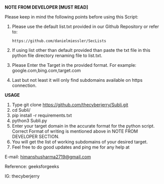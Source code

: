 ******************NOTE FROM DEVELOPER  [MUST READ]******************

Please keep in mind the following points before using this Script:

1. Please use the default list.txt provided in our Github Repository or refer to:
                 
       https://github.com/danielmiessler/SecLists
                
2. If using list other than default provided than paste the txt file in this python file directory renaming file to list.txt.

3. Please Enter the Target in the provided format. For example: google.com,bing.com,target.com

4. Last but not least it will only find subdomains available on https connection.


**USAGE**
1. Type git clone https://github.com/thecyberjerry/Subli.git
2. cd Subli/
3. pip install -r requirements.txt 
4. python3 Subli.py
5. Enter your target domain in the accurate format for the python script. Correct Format of writing is mentioned above in NOTE FROM DEVELOPER SECTION.
6. You will get the list of working subdomains of your desired target.
7. Feel free to do good updates and ping me for any help at

E-mail: himanshusharma2719@gmail.com

Reference: geeksforgeeks

IG: thecyberjerry
